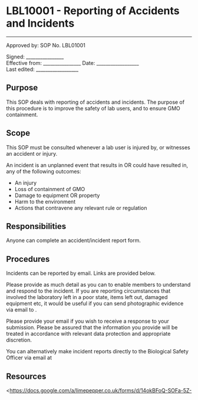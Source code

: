 # LBL10001 - Reporting of Accidents and Incidents

 ------
  Approved by:             SOP No. LBL01001

  Signed: 
  \_\_\_\_\_\_\_\_\_\_\_\_\_\_\_\_    
  Effective from:
\_\_\_\_\_\_\_\_\_\_\_\_\_\_\_\_
  Date: 
  \_\_\_\_\_\_\_\_\_\_\_\_\_\_\_\_\_\_   
  Last edited:
 \_\_\_\_\_\_\_\_\_\_\_\_\_\_\_\_\_\_
  
## Purpose

This SOP deals with reporting of accidents and incidents. The purpose of
this procedure is to improve the safety of lab users, and to ensure GMO
containment.

## Scope

This SOP must be consulted whenever a lab user is injured by, or
witnesses an accident or injury.

An incident is an unplanned event that results in OR could have resulted
in, any of the following outcomes:

-   An injury
-   Loss of containment of GMO
-   Damage to equipment OR property
-   Harm to the environment
-   Actions that contravene any relevant rule or regulation

## Responsibilities

Anyone can complete an accident/incident report form.

## Procedures

Incidents can be reported by email. Links are
provided below.

Please provide as much detail as you can to enable members to understand
and respond to the incident. If you are reporting circumstances that
involved the laboratory left in a poor state, items left out, damaged
equipment etc, it would be useful if you can send photographic evidence
via email to <WIP>.

Please provide your email if you wish to receive a response to your
submission. Please be assured that the information you provide will be
treated in accordance with relevant data protection and appropriate
discretion.

You can alternatively make incident reports directly to the Biological
Safety Officer via email at <WIP>

##  Resources

<https://docs.google.com/a/limepepper.co.uk/forms/d/14okBFoQ-SOFa-5Z-
